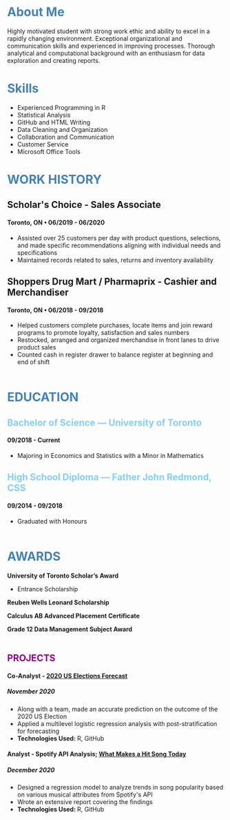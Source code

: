 


# <span style="color:steelblue"> About Me </span>

  Highly motivated student with strong work ethic and ability to excel in a rapidly changing environment. Exceptional organizational and communication skills and experienced in improving processes. Thorough analytical and computational background with an enthusiasm for data exploration and creating reports.

# <span style="color:steelblue"> Skills </span>
- Experienced Programming in R    
- Statistical Analysis            
- GitHub and HTML Writing
- Data Cleaning and Organization
- Collaboration and Communication
- Customer Service
- Microsoft Office Tools

# <span style="color:steelblue"> WORK HISTORY </span>
## <span style="color:dayskyblue"> Scholar's Choice - Sales Associate </span>
#### Toronto, ON • 06/2019 - 06/2020
- Assisted over 25 customers per day with product questions, selections, and made specific recommendations aligning with individual needs and specifications
- Maintained records related to sales, returns and inventory availability

## <span style="color:dayskyblue"> Shoppers Drug Mart / Pharmaprix - Cashier and Merchandiser </span>
#### Toronto, ON • 06/2018 - 09/2018
- Helped customers complete purchases, locate items and join reward programs to promote loyalty, satisfaction and sales numbers
- Restocked, arranged and organized merchandise in front lanes to drive product sales
- Counted cash in register drawer to balance register at beginning and end of shift
<br><br>

# <span style="color:steelblue"> EDUCATION </span>
## <span style="color:lightskyblue"> Bachelor of Science — University of Toronto </span>
#### 09/2018 - Current
- Majoring in Economics and Statistics with a Minor in Mathematics

## <span style="color:lightskyblue"> High School Diploma — Father John Redmond, CSS </span>
#### 09/2014 - 09/2018
- Graduated with Honours
<br><br>

# <span style="color:steelblue"> AWARDS </span>
**University of Toronto Scholar’s Award**
- Entrance Scholarship

**Reuben Wells Leonard Scholarship**

**Calculus AB Advanced Placement Certificate**

**Grade 12 Data Management Subject Award**
<br><br>

## <span style="color:darkmagenta"> PROJECTS </span>

#### Co-Analyst - [2020 US Elections Forecast](https://github.com/jordanregis/PS4/blob/main/outputs/paper/paper.pdf)
##### November 2020
- Along with a team, made an accurate prediction on the outcome of the 2020 US Election
- Applied a multilevel logistic regression analysis with post-stratification for forecasting
- <b> Technologies Used: </b> R, GitHub

#### Analyst - Spotify API Analysis; [What Makes a Hit Song Today](https://github.com/jordanregis/STA304PS5/blob/main/Outputs/SpotifyPaper.pdf)
##### December 2020
- Designed a regression model to analyze trends in song popularity based on various musical attributes from Spotify's API
- Wrote an extensive report covering the findings
- <b> Technologies Used: </b> R, GitHub

